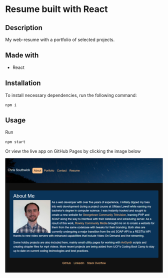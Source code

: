 # Resume built with React

## Description

My web-resume with a portfolio of selected projects.

## Made with
- React

## Installation

To install necessary dependencies, run the following command:

```
npm i
```

## Usage

Run
```
npm start
```

Or view the live app on GitHub Pages by clicking the image below

[![React resume](./react-resume.png)](https://csouthwick.github.io/react-portfolio/)
